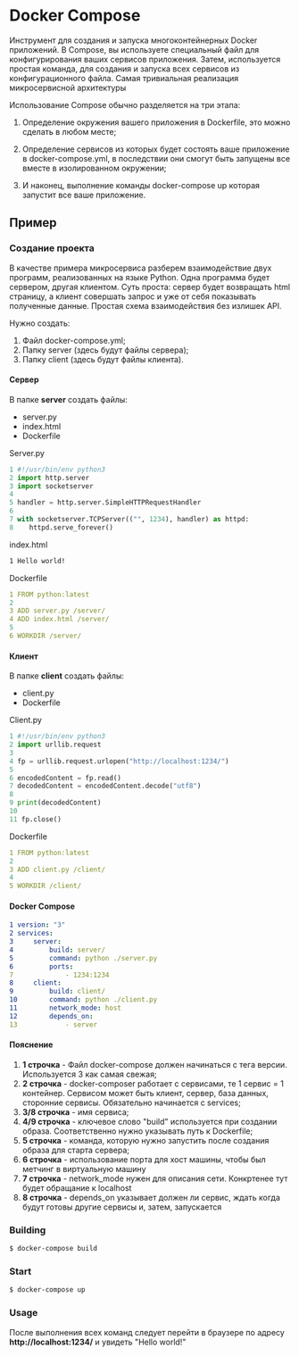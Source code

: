 # Docker Compose

Инструмент для создания и запуска многоконтейнерных Docker приложений. В Compose, вы используете специальный файл для конфигурирования ваших сервисов приложения. Затем, используется простая команда, для создания и запуска всех сервисов из конфигурационного файла. Самая тривиальная реализация микросервисной архитектуры

Использование Compose обычно разделяется на три этапа:

1. Определение окружения вашего приложения в Dockerfile, это можно сделать в любом месте;

2. Определение сервисов из которых будет состоять ваше приложение в docker-compose.yml, в последствии они смогут быть запущены все вместе в изолированном окружении;

3. И наконец, выполнение команды docker-compose up которая запустит все ваше приложение.

## Пример

###  Создание проекта 

В качестве примера микросервиса разберем взаимодействие двух программ, реализованных на языке Python. Одна программа будет сервером, другая клиентом. Суть проста: сервер будет возвращать html страницу, а клиент совершать запрос и уже от себя показывать полученные данные. Простая схема взаимодействия без излишек API. 

Нужно создать:
1. Файл docker-compose.yml;
2. Папку server (здесь будут файлы сервера);
3. Папку client (здесь будут файлы клиента). 

#### Сервер

В папке __server__ создать файлы:
* server.py
* index.html
* Dockerfile

Server.py

```python
1 #!/usr/bin/env python3
2 import http.server
3 import socketserver
4
5 handler = http.server.SimpleHTTPRequestHandler
6
7 with socketserver.TCPServer(("", 1234), handler) as httpd:
8    httpd.serve_forever()
```

index.html

```html
1 Hello world!
```

Dockerfile
```yml
1 FROM python:latest
2
3 ADD server.py /server/
4 ADD index.html /server/
5
6 WORKDIR /server/
```

#### Клиент

В папке __client__ создать файлы:
* client.py
* Dockerfile

Client.py
```python
1 #!/usr/bin/env python3
2 import urllib.request
3
4 fp = urllib.request.urlopen("http://localhost:1234/")
5
6 encodedContent = fp.read()
7 decodedContent = encodedContent.decode("utf8")
8
9 print(decodedContent)
10
11 fp.close()
```

Dockerfile
```yml
1 FROM python:latest
2
3 ADD client.py /client/
4
5 WORKDIR /client/
```

#### Docker Compose

```yml 
1 version: "3"
2 services:
3     server:
4         build: server/
5         command: python ./server.py
6         ports:
7             - 1234:1234
8     client:
9         build: client/
10        command: python ./client.py
11        network_mode: host
12        depends_on:
13            - server
```

#### Пояснение
1. __1 строчка__ -  Файл docker-compose должен начинаться с тега версии. Используется 3 как самая свежая;
2. __2 строчка__ - docker-composer работает с сервисами, те 1 сервис = 1 контейнер. Сервисом может быть клиент, сервер, база данных, сторонние сервисы. Обязательно начинается с services;
3. __3/8 строчка__ - имя сервиса;
4. __4/9 строчка__ - ключевое слово "build" используется при создании образа. Соответственно нужно указывать путь к Dockerfile;
5. __5 строчка__ - команда, которую нужно запустить после создания образа для старта сервера;
6. __6 строчка__ - использование порта для хост машины, чтобы был метчинг в виртуальную машину
7. __7 строчка__ - network_mode нужен для описания сети. Конкртенее тут будет обращание к localhost
8. __8 строчка__ - depends_on указывает должен ли сервис, ждать когда будут готовы другие сервисы и, затем, запускается

### Building

```sh
$ docker-compose build 
```

### Start
```sh
$ docker-compose up
```

### Usage

После выполнения всех команд следует перейти в браузере по адресу __http://localhost:1234/__ и увидеть "Hello world!"



